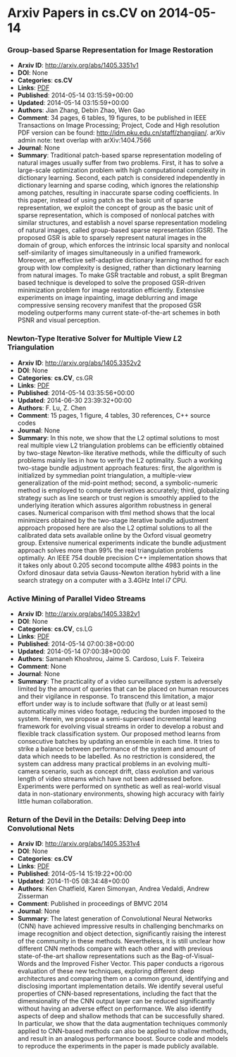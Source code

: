 # Arxiv Papers in cs.CV on 2014-05-14
### Group-based Sparse Representation for Image Restoration
- **Arxiv ID**: http://arxiv.org/abs/1405.3351v1
- **DOI**: None
- **Categories**: **cs.CV**
- **Links**: [PDF](http://arxiv.org/pdf/1405.3351v1)
- **Published**: 2014-05-14 03:15:59+00:00
- **Updated**: 2014-05-14 03:15:59+00:00
- **Authors**: Jian Zhang, Debin Zhao, Wen Gao
- **Comment**: 34 pages, 6 tables, 19 figures, to be published in IEEE Transactions
  on Image Processing; Project, Code and High resolution PDF version can be
  found: http://idm.pku.edu.cn/staff/zhangjian/. arXiv admin note: text overlap
  with arXiv:1404.7566
- **Journal**: None
- **Summary**: Traditional patch-based sparse representation modeling of natural images usually suffer from two problems. First, it has to solve a large-scale optimization problem with high computational complexity in dictionary learning. Second, each patch is considered independently in dictionary learning and sparse coding, which ignores the relationship among patches, resulting in inaccurate sparse coding coefficients. In this paper, instead of using patch as the basic unit of sparse representation, we exploit the concept of group as the basic unit of sparse representation, which is composed of nonlocal patches with similar structures, and establish a novel sparse representation modeling of natural images, called group-based sparse representation (GSR). The proposed GSR is able to sparsely represent natural images in the domain of group, which enforces the intrinsic local sparsity and nonlocal self-similarity of images simultaneously in a unified framework. Moreover, an effective self-adaptive dictionary learning method for each group with low complexity is designed, rather than dictionary learning from natural images. To make GSR tractable and robust, a split Bregman based technique is developed to solve the proposed GSR-driven minimization problem for image restoration efficiently. Extensive experiments on image inpainting, image deblurring and image compressive sensing recovery manifest that the proposed GSR modeling outperforms many current state-of-the-art schemes in both PSNR and visual perception.



### Newton-Type Iterative Solver for Multiple View $L2$ Triangulation
- **Arxiv ID**: http://arxiv.org/abs/1405.3352v2
- **DOI**: None
- **Categories**: **cs.CV**, cs.GR
- **Links**: [PDF](http://arxiv.org/pdf/1405.3352v2)
- **Published**: 2014-05-14 03:35:56+00:00
- **Updated**: 2014-06-30 23:39:32+00:00
- **Authors**: F. Lu, Z. Chen
- **Comment**: 15 pages, 1 figure, 4 tables, 30 references, C++ source codes
- **Journal**: None
- **Summary**: In this note, we show that the L2 optimal solutions to most real multiple view L2 triangulation problems can be efficiently obtained by two-stage Newton-like iterative methods, while the difficulty of such problems mainly lies in how to verify the L2 optimality. Such a working two-stage bundle adjustment approach features: first, the algorithm is initialized by symmedian point triangulation, a multiple-view generalization of the mid-point method; second, a symbolic-numeric method is employed to compute derivatives accurately; third, globalizing strategy such as line search or trust region is smoothly applied to the underlying iteration which assures algorithm robustness in general cases.   Numerical comparison with tfml method shows that the local minimizers obtained by the two-stage iterative bundle adjustment approach proposed here are also the L2 optimal solutions to all the calibrated data sets available online by the Oxford visual geometry group. Extensive numerical experiments indicate the bundle adjustment approach solves more than 99% the real triangulation problems optimally. An IEEE 754 double precision C++ implementation shows that it takes only about 0.205 second tocompute allthe 4983 points in the Oxford dinosaur data setvia Gauss-Newton iteration hybrid with a line search strategy on a computer with a 3.4GHz Intel i7 CPU.



### Active Mining of Parallel Video Streams
- **Arxiv ID**: http://arxiv.org/abs/1405.3382v1
- **DOI**: None
- **Categories**: **cs.CV**, cs.LG
- **Links**: [PDF](http://arxiv.org/pdf/1405.3382v1)
- **Published**: 2014-05-14 07:00:38+00:00
- **Updated**: 2014-05-14 07:00:38+00:00
- **Authors**: Samaneh Khoshrou, Jaime S. Cardoso, Luis F. Teixeira
- **Comment**: None
- **Journal**: None
- **Summary**: The practicality of a video surveillance system is adversely limited by the amount of queries that can be placed on human resources and their vigilance in response. To transcend this limitation, a major effort under way is to include software that (fully or at least semi) automatically mines video footage, reducing the burden imposed to the system. Herein, we propose a semi-supervised incremental learning framework for evolving visual streams in order to develop a robust and flexible track classification system. Our proposed method learns from consecutive batches by updating an ensemble in each time. It tries to strike a balance between performance of the system and amount of data which needs to be labelled. As no restriction is considered, the system can address many practical problems in an evolving multi-camera scenario, such as concept drift, class evolution and various length of video streams which have not been addressed before. Experiments were performed on synthetic as well as real-world visual data in non-stationary environments, showing high accuracy with fairly little human collaboration.



### Return of the Devil in the Details: Delving Deep into Convolutional Nets
- **Arxiv ID**: http://arxiv.org/abs/1405.3531v4
- **DOI**: None
- **Categories**: **cs.CV**
- **Links**: [PDF](http://arxiv.org/pdf/1405.3531v4)
- **Published**: 2014-05-14 15:19:22+00:00
- **Updated**: 2014-11-05 08:34:48+00:00
- **Authors**: Ken Chatfield, Karen Simonyan, Andrea Vedaldi, Andrew Zisserman
- **Comment**: Published in proceedings of BMVC 2014
- **Journal**: None
- **Summary**: The latest generation of Convolutional Neural Networks (CNN) have achieved impressive results in challenging benchmarks on image recognition and object detection, significantly raising the interest of the community in these methods. Nevertheless, it is still unclear how different CNN methods compare with each other and with previous state-of-the-art shallow representations such as the Bag-of-Visual-Words and the Improved Fisher Vector. This paper conducts a rigorous evaluation of these new techniques, exploring different deep architectures and comparing them on a common ground, identifying and disclosing important implementation details. We identify several useful properties of CNN-based representations, including the fact that the dimensionality of the CNN output layer can be reduced significantly without having an adverse effect on performance. We also identify aspects of deep and shallow methods that can be successfully shared. In particular, we show that the data augmentation techniques commonly applied to CNN-based methods can also be applied to shallow methods, and result in an analogous performance boost. Source code and models to reproduce the experiments in the paper is made publicly available.



